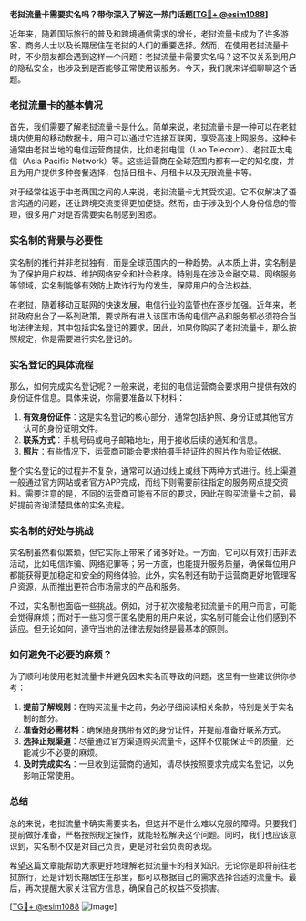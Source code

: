 **老挝流量卡需要实名吗？带你深入了解这一热门话题[[TG💪+ @esim1088](https://t.me/s/esim1088)]**

近年来，随着国际旅行的普及和跨境通信需求的增长，老挝流量卡成为了许多游客、商务人士以及长期居住在老挝的人们的重要选择。然而，在使用老挝流量卡时，不少朋友都会遇到这样一个问题：老挝流量卡需要实名吗？这不仅关系到用户的隐私安全，也涉及到是否能够正常使用该服务。今天，我们就来详细聊聊这个话题。

### 老挝流量卡的基本情况

首先，我们需要了解老挝流量卡是什么。简单来说，老挝流量卡是一种可以在老挝境内使用的移动数据卡，用户可以通过它连接互联网，享受高速上网服务。这种卡通常由老挝当地的电信运营商提供，比如老挝电信（Lao Telecom）、老挝亚太电信（Asia Pacific Network）等。这些运营商在全球范围内都有一定的知名度，并且为用户提供多种套餐选择，包括日租卡、月租卡以及无限流量卡等。

对于经常往返于中老两国之间的人来说，老挝流量卡尤其受欢迎。它不仅解决了语言沟通的问题，还让跨境交流变得更加便捷。然而，由于涉及到个人身份信息的管理，很多用户对是否需要实名制感到困惑。

### 实名制的背景与必要性

实名制的推行并非老挝独有，而是全球范围内的一种趋势。从本质上讲，实名制是为了保护用户权益、维护网络安全和社会秩序。特别是在涉及金融交易、网络服务等领域，实名制能够有效防止欺诈行为的发生，保障用户的合法权益。

在老挝，随着移动互联网的快速发展，电信行业的监管也在逐步加强。近年来，老挝政府出台了一系列政策，要求所有进入该国市场的电信产品和服务都必须符合当地法律法规，其中包括实名登记的要求。因此，如果你购买了老挝流量卡，那么按照规定，你是需要进行实名登记的。

### 实名登记的具体流程

那么，如何完成实名登记呢？一般来说，老挝的电信运营商会要求用户提供有效的身份证件信息。具体来说，你需要准备以下材料：

1. **有效身份证件**：这是实名登记的核心部分，通常包括护照、身份证或其他官方认可的身份证明文件。
2. **联系方式**：手机号码或电子邮箱地址，用于接收后续的通知和信息。
3. **照片**：有些情况下，运营商可能会要求拍摄手持证件的照片作为验证依据。

整个实名登记的过程并不复杂，通常可以通过线上或线下两种方式进行。线上渠道一般通过官方网站或者官方APP完成，而线下则需要前往指定的服务网点提交资料。需要注意的是，不同的运营商可能有不同的要求，因此在购买流量卡之前，最好提前咨询清楚具体的实名流程。

### 实名制的好处与挑战

实名制虽然看似繁琐，但它实际上带来了诸多好处。一方面，它可以有效打击非法活动，比如电信诈骗、网络犯罪等；另一方面，也能提升服务质量，确保每位用户都能获得更加稳定和安全的网络体验。此外，实名制还有助于运营商更好地管理客户资源，从而推出更符合市场需求的产品和服务。

不过，实名制也面临一些挑战。例如，对于初次接触老挝流量卡的用户而言，可能会觉得麻烦；而对于一些习惯于匿名使用的用户来说，实名制可能会让他们感到不适应。但无论如何，遵守当地的法律法规始终是最基本的原则。

### 如何避免不必要的麻烦？

为了顺利地使用老挝流量卡并避免因未实名而导致的问题，这里有一些建议供你参考：

1. **提前了解规则**：在购买流量卡之前，务必仔细阅读相关条款，特别是关于实名制的部分。
2. **准备好必需材料**：确保随身携带有效的身份证件，并提前准备好联系方式。
3. **选择正规渠道**：尽量通过官方渠道购买流量卡，这样不仅能保证卡的质量，还能减少不必要的麻烦。
4. **及时完成实名**：一旦收到运营商的通知，请尽快按照要求完成实名登记，以免影响正常使用。

### 总结

总的来说，老挝流量卡确实需要实名，但这并不是什么难以克服的障碍。只要我们提前做好准备，严格按照规定操作，就能轻松解决这个问题。同时，我们也应该意识到，实名制不仅是对自己负责，更是对社会负责的表现。

希望这篇文章能帮助大家更好地理解老挝流量卡的相关知识。无论你是即将前往老挝旅行，还是计划长期居住在那里，都可以根据自己的需求选择合适的流量卡。最后，再次提醒大家关注官方信息，确保自己的权益不受损害。

[[TG💪+ @esim1088](https://t.me/s/esim1088) ![Image](https://i.postimg.cc/4NQfJmqS/Snipaste-2025-05-13-00-14-12.png)]
